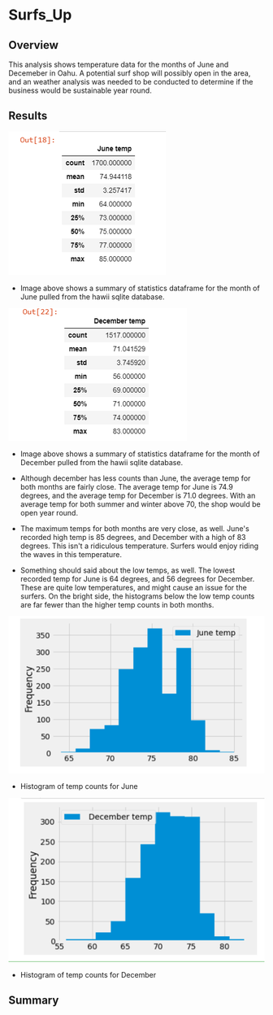 # Surfs_Up

## Overview 
This analysis shows temperature data for the months of June and Decemeber in Oahu.  A potential surf shop will possibly open in the area, and an weather analysis was needed to be conducted to determine if the business would be sustainable year round.  

## Results

![image](https://github.com/snkty8/Surfs_Up/blob/main/Resources/June_temps.png)
- Image above shows a summary of statistics dataframe for the month of June pulled from the hawii sqlite database.

![image](https://github.com/snkty8/Surfs_Up/blob/main/Resources/december_stats.png) 
- Image above shows a summary of statistics dataframe for the month of December pulled from the hawii sqlite database.

- Although december has less counts than June, the average temp for both months are fairly close. The average temp for June is 74.9 degrees, and the average temp for December is 71.0 degrees.  With an average temp for both summer and winter above 70, the shop would be open year round.

- The maximum temps for both months are very close, as well.  June's recorded high temp is 85 degrees, and December with a high of 83 degrees.  This isn't a ridiculous temperature.  Surfers would enjoy riding the waves in this temperature.

- Something should said about the low temps, as well.  The lowest recorded temp for June is 64 degrees, and 56 degrees for December. These are quite low temperatures, and might cause an issue for the surfers. On the bright side, the histograms below the low temp counts are far fewer than the higher temp counts in both months.

![image](https://github.com/snkty8/Surfs_Up/blob/main/Resources/June_hist.png)
- Histogram of temp counts for June

![image](https://github.com/snkty8/Surfs_Up/blob/main/Resources/december_hist.png)
- Histogram of temp counts for December


## Summary 


